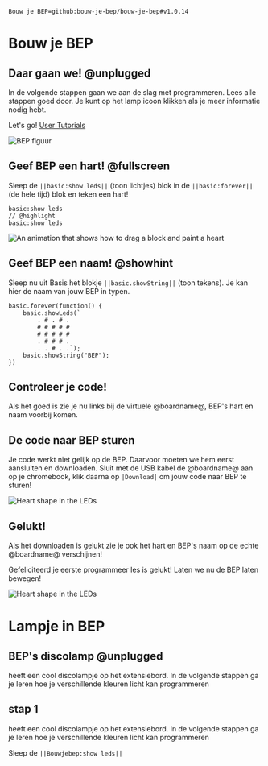 ```package
Bouw je BEP=github:bouw-je-bep/bouw-je-bep#v1.0.14
```

# Bouw je BEP

## Daar gaan we! @unplugged

In de volgende stappen gaan we aan de slag met programmeren. Lees alle stappen goed door. Je kunt op het lamp icoon klikken als je meer informatie nodig hebt.

Let's go! 
[User Tutorials](/writing-docs/user-tutorials)

![BEP figuur](bouw-je-bep/docs/static/BEP_3.png)

## Geef BEP een hart! @fullscreen

Sleep de ``||basic:show leds||`` (toon lichtjes) blok in de ``||basic:forever||`` (de hele tijd) blok en teken een hart!

```blocks
basic:show leds
// @highlight
basic:show leds
```

![An animation that shows how to drag a block and paint a heart](/static/mb/projects/flashing-heart/showleds.gif)

## Geef BEP een naam! @showhint

Sleep nu uit Basis het blokje ``||basic.showString||`` (toon tekens). Je kan hier de naam van jouw BEP in typen.

```blocks
basic.forever(function() {
    basic.showLeds(`
        . # . # .
        # # # # #
        # # # # #
        . # # # .
        . . # . .`);
    basic.showString("BEP");
})
```

## Controleer je code!

Als het goed is zie je nu links bij de virtuele @boardname@, BEP's hart en naam voorbij komen.

## De code naar BEP sturen

Je code werkt niet gelijk op de BEP. Daarvoor moeten we hem eerst aansluiten en downloaden. 
Sluit met de USB kabel de @boardname@ aan op je chromebook, klik daarna op ``|Download|`` om jouw code naar BEP te sturen!

![Heart shape in the LEDs](/static/mb/projects/flashing-heart/sim.gif)

## Gelukt!

Als het downloaden is gelukt zie je ook het hart en BEP's naam op de echte @boardname@ verschijnen!

Gefeliciteerd je eerste programmeer les is gelukt! Laten we nu de BEP laten bewegen!

![Heart shape in the LEDs](/static/mb/projects/flashing-heart/sim.gif)

# Lampje in BEP 

## BEP's discolamp @unplugged
heeft een cool discolampje op het extensiebord. In de volgende stappen 
ga je leren hoe je verschillende kleuren licht kan programmeren 

## stap 1
heeft een cool discolampje op het extensiebord. In de volgende stappen 
ga je leren hoe je verschillende kleuren licht kan programmeren 

Sleep de ``||Bouwjebep:show leds||``